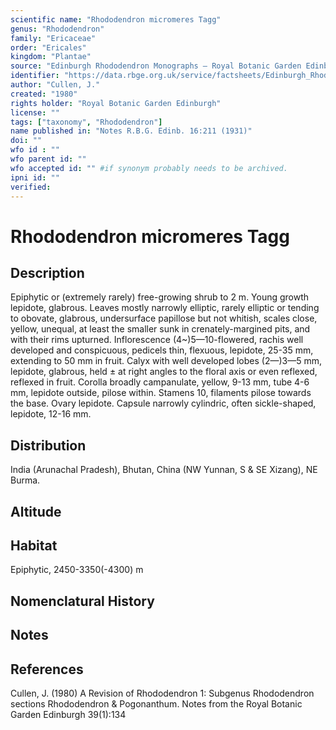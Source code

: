 ```yaml
---
scientific name: "Rhododendron micromeres Tagg"
genus: "Rhododendron"
family: "Ericaceae"
order: "Ericales"
kingdom: "Plantae"
source: "Edinburgh Rhododendron Monographs – Royal Botanic Garden Edinburgh"
identifier: "https://data.rbge.org.uk/service/factsheets/Edinburgh_Rhododendron_Monographs.xhtml"
author: "Cullen, J."
created: "1980"
rights holder: "Royal Botanic Garden Edinburgh"
license: ""
tags: ["taxonomy", "Rhododendron"]
name published in: "Notes R.B.G. Edinb. 16:211 (1931)"
doi: ""
wfo id : ""
wfo parent id: ""
wfo accepted id: "" #if synonym probably needs to be archived.                      
ipni id: ""
verified:
---
```


                       

# Rhododendron micromeres Tagg

## Description
Epiphytic or (extremely rarely) free-growing shrub to 2 m. Young growth lepidote, glabrous. Leaves mostly narrowly elliptic, rarely elliptic or tending to obovate, glabrous, undersurface papillose but not whitish, scales close, yellow, unequal, at least the smaller sunk in crenately-margined pits, and with their rims upturned. Inflorescence (4~)5—10-fIowered, rachis well developed and conspicuous, pedicels thin, flexuous, lepidote, 25-35 mm, extending to 50 mm in fruit. Calyx with well developed lobes (2—)3—5 mm, lepidote, glabrous, held ± at right angles to the floral axis or even reflexed, reflexed in fruit. Corolla broadly campanulate, yellow, 9-13 mm, tube 4-6 mm, lepidote outside, pilose within. Stamens 10, filaments pilose towards the base. Ovary lepidote. Capsule narrowly cylindric, often sickle-shaped, lepidote, 12-16 mm.

## Distribution
India (Arunachal Pradesh), Bhutan, China (NW Yunnan, S & SE Xizang), NE Burma.

## Altitude


## Habitat
Epiphytic, 2450-3350(-4300) m

## Nomenclatural History

                       
## Notes


## References

Cullen, J. (1980) A Revision of Rhododendron 1: Subgenus Rhododendron sections Rhododendron & Pogonanthum. Notes from the Royal Botanic Garden Edinburgh 39(1):134
